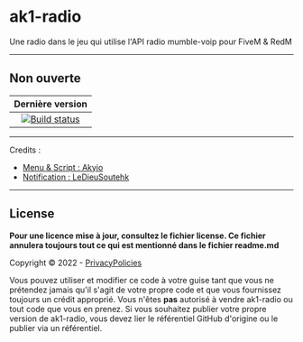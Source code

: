# ak1-radio
Une radio dans le jeu qui utilise l'API radio mumble-voip pour FiveM & RedM

--------

## Non ouverte

|Dernière version|
|:-:|
|[![Build status](https://ci.appveyor.com/api/projects/status/inf2kinljmp8a5ul?svg=true)](https://ci.appveyor.com/project/Akiyo-bot/ak1-radio)|


--------

Credits :
  - [Menu & Script : Akyio](https://github.com/Akiyo-bot)
  - [Notification : LeDieuSoutehk](https://github.com/LeDieuSoutehk/)

--------

## License
**Pour une licence mise à jour, consultez le fichier license. Ce fichier annulera toujours tout ce qui est mentionné dans le fichier readme.md**

Copyright © 2022 - [PrivacyPolicies](https://www.privacypolicies.com/live/74d6a52f-abfb-435b-81f2-aeadd7d884df)

Vous pouvez utiliser et modifier ce code à votre guise tant que vous ne prétendez jamais qu'il s'agit de votre propre code et que vous fournissez toujours un crédit approprié.
Vous n'êtes **pas** autorisé à vendre ak1-radio ou tout code que vous en prenez.
Si vous souhaitez publier votre propre version de ak1-radio, vous devez lier le référentiel GitHub d'origine ou le publier via un référentiel.
